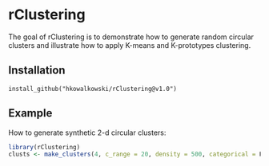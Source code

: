 
<!-- README.md is generated from README.Rmd. Please edit that file -->

# rClustering

The goal of rClustering is to demonstrate how to generate random
circular clusters and illustrate how to apply K-means and K-prototypes
clustering.

## Installation

`install_github("hkowalkowski/rClustering@v1.0")`

## Example

How to generate synthetic 2-d circular clusters:

``` r
library(rClustering)
clusts <- make_clusters(4, c_range = 20, density = 500, categorical = F, seed = 1)
```
